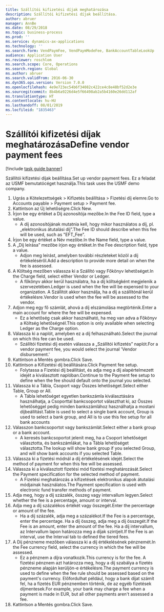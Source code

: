```yaml
---
title: Szállítói kifizetési díjak meghatározása
description: Szállítói kifizetési díjak beállítása.
author: abruer
manager: AnnBe
ms.date: 08/29/2018
ms.topic: business-process
ms.prod: ''
ms.service: dynamics-ax-applications
ms.technology: ''
ms.search.form: VendPaymFee, VendPaymModeFee, BankAccountTableLookUp
audience: Application User
ms.reviewer: roschlom
ms.search.scope: Core, Operations
ms.search.region: Global
ms.author: abruer
ms.search.validFrom: 2016-06-30
ms.dyn365.ops.version: Version 7.0.0
ms.openlocfilehash: 4e9e723ec54b6f34082c422ce4c8e48bf52d2e3e
ms.sourcegitcommit: 8b4b6a9226d4e5f66498ab2a5b4160e26dd112af
ms.translationtype: HT
ms.contentlocale: hu-HU
ms.lasthandoff: 08/01/2019
ms.locfileid: "1835463"
---
```

# <a name="define-vendor-payment-fees"></a><span data-ttu-id="94aaf-103">Szállítói kifizetési díjak meghatározása</span><span class="sxs-lookup"><span data-stu-id="94aaf-103">Define vendor payment fees</span></span>

[!include [task guide banner](../../includes/task-guide-banner.md)]

<span data-ttu-id="94aaf-104">Szállítói kifizetési díjak beállítása.</span><span class="sxs-lookup"><span data-stu-id="94aaf-104">Set up vendor payment fees.</span></span> <span data-ttu-id="94aaf-105">Ez a feladat az USMF bemutatócéget használja.</span><span class="sxs-lookup"><span data-stu-id="94aaf-105">This task uses the USMF demo company.</span></span>

1. <span data-ttu-id="94aaf-106">Ugrás a Kötelezettségek > Kifizetés beállítása > Fizetési díj elemre.</span><span class="sxs-lookup"><span data-stu-id="94aaf-106">Go to Accounts payable > Payment setup > Payment fee.</span></span>
2. <span data-ttu-id="94aaf-107">Kattintson az Új lehetőségre.</span><span class="sxs-lookup"><span data-stu-id="94aaf-107">Click New.</span></span>
3. <span data-ttu-id="94aaf-108">Írjon be egy értéket a Díj azonosítója mezőbe.</span><span class="sxs-lookup"><span data-stu-id="94aaf-108">In the Fee ID field, type a value.</span></span>
    * <span data-ttu-id="94aaf-109">A díj azonosítójának mutatnia kell, hogy mikor használatos a díj, pl. „elektronikus átutalási díj”.</span><span class="sxs-lookup"><span data-stu-id="94aaf-109">The Fee ID should describe when this fee will be used, such as "EFT_Fee".</span></span>  
4. <span data-ttu-id="94aaf-110">Írjon be egy értéket a Név mezőbe.</span><span class="sxs-lookup"><span data-stu-id="94aaf-110">In the Name field, type a value.</span></span>
5. <span data-ttu-id="94aaf-111">A „Díj leírása” mezőbe írjon egy értéket.</span><span class="sxs-lookup"><span data-stu-id="94aaf-111">In the Fee description field, type a value.</span></span>
    * <span data-ttu-id="94aaf-112">Adjon meg leírást, amelyben további részleteket közöl a díj értékeléséről.</span><span class="sxs-lookup"><span data-stu-id="94aaf-112">Add a description to provide more detail on when the fee is assessed.</span></span>  
6. <span data-ttu-id="94aaf-113">A Költség mezőben válassza ki a Szállító vagy Főkönyv lehetőséget.</span><span class="sxs-lookup"><span data-stu-id="94aaf-113">In the Charge field, select either Vendor or Ledger.</span></span>
    * <span data-ttu-id="94aaf-114">A főkönyv akkor kerül használatra, ha a díj költségként megjelenik a szervezetében.</span><span class="sxs-lookup"><span data-stu-id="94aaf-114">Ledger is used when the fee will be expensed to your organization.</span></span>  <span data-ttu-id="94aaf-115">A Szállítót akkor használja, ha a díj a szállítónál kerül értékelésre.</span><span class="sxs-lookup"><span data-stu-id="94aaf-115">Vendor is used when the fee will be assessed to the vendor.</span></span>  
7. <span data-ttu-id="94aaf-116">Adjon meg egy fő számlát, ahová a díj elszámolása megtörténik.</span><span class="sxs-lookup"><span data-stu-id="94aaf-116">Enter a main account for where the fee will be expensed.</span></span>
    * <span data-ttu-id="94aaf-117">Ez a lehetőség csak akkor használható, ha meg van adva a Főkönyv a Költség lehetőségnél.</span><span class="sxs-lookup"><span data-stu-id="94aaf-117">This option is only available when selecting Ledger as the Charge option.</span></span>  
8. <span data-ttu-id="94aaf-118">Válassza ki a naplót, amelyben ez a díj felhasználható.</span><span class="sxs-lookup"><span data-stu-id="94aaf-118">Select the journal on which this fee can be used.</span></span> 
    * <span data-ttu-id="94aaf-119">Szállítói fizetési díj esetén válassza a „Szállítói kifizetés” naplót.</span><span class="sxs-lookup"><span data-stu-id="94aaf-119">For a vendor payment fee, you would select the journal 'Vendor disbursement.'</span></span>  
9. <span data-ttu-id="94aaf-120">Kattintson a Mentés gombra.</span><span class="sxs-lookup"><span data-stu-id="94aaf-120">Click Save.</span></span>
10. <span data-ttu-id="94aaf-121">Kattintson a Kifizetési díj beállítására.</span><span class="sxs-lookup"><span data-stu-id="94aaf-121">Click Payment fee setup.</span></span>
    * <span data-ttu-id="94aaf-122">Folytassa a Fizetési díj beállítást, és adja meg a díj alapértelmezett idejét a kiválasztott naplóban.</span><span class="sxs-lookup"><span data-stu-id="94aaf-122">Continue to the Payment fee setup to define when the fee should default onto the journal you selected.</span></span>  
11. <span data-ttu-id="94aaf-123">Válassza ki a Tábla, Csoport vagy Összes lehetőséget.</span><span class="sxs-lookup"><span data-stu-id="94aaf-123">Select either Table, Group or All.</span></span>
    * <span data-ttu-id="94aaf-124">A Tábla lehetőséget egyetlen bankszámla kiválasztására használhatja, a Csoporttal bankcsoportot választhat ki, az Összes lehetőséggel pedig minden bankszámlához használhatja a mostani díjbeállítást.</span><span class="sxs-lookup"><span data-stu-id="94aaf-124">Table is used to select a single bank account, Group is used to select a bank group, and All is to use this fee setup for all bank accounts</span></span>  
12. <span data-ttu-id="94aaf-125">Válasszon bankcsoportot vagy bankszámlát.</span><span class="sxs-lookup"><span data-stu-id="94aaf-125">Select either a bank group or a bank account.</span></span>
    * <span data-ttu-id="94aaf-126">A keresés bankcsoportot jelenít meg, ha a Csoport lehetőséget választotta, és bankszámlákat, ha a Tábla lehetőséget választotta.</span><span class="sxs-lookup"><span data-stu-id="94aaf-126">The lookup will show bank group if you selected Group, and will show bank accounts if you selected Table.</span></span>  
13. <span data-ttu-id="94aaf-127">Válassza ki a fizetési módnál a díj értékelésének idejét.</span><span class="sxs-lookup"><span data-stu-id="94aaf-127">Select the method of payment for when this fee will be assessed.</span></span>
14. <span data-ttu-id="94aaf-128">Válassza ki a kiválasztott fizetési mód fizetési meghatározását.</span><span class="sxs-lookup"><span data-stu-id="94aaf-128">Select the Payment specification for the selected method of payment.</span></span>
    * <span data-ttu-id="94aaf-129">A Fizetési meghatározás a kifizetések elektronikus alapok átutalási módjainak használatos.</span><span class="sxs-lookup"><span data-stu-id="94aaf-129">The Payment specification is used with electronic fund transfer methods of payment.</span></span>  
15. <span data-ttu-id="94aaf-130">Adja meg, hogy a díj százalék, összeg vagy intervallum legyen.</span><span class="sxs-lookup"><span data-stu-id="94aaf-130">Select whether the fee is a percentage, amount or interval.</span></span>
16. <span data-ttu-id="94aaf-131">Adja meg a díj százalékos értékét vagy összegét.</span><span class="sxs-lookup"><span data-stu-id="94aaf-131">Enter the percentage or amount of the fee.</span></span>
    * <span data-ttu-id="94aaf-132">Ha a díj százalék, adja meg a százalékot.</span><span class="sxs-lookup"><span data-stu-id="94aaf-132">If the Fee is a percentage, enter the percentage.</span></span> <span data-ttu-id="94aaf-133">Ha a díj összeg, adja meg a díj összegét.</span><span class="sxs-lookup"><span data-stu-id="94aaf-133">If the Fee is an amount, enter the amount of the fee.</span></span> <span data-ttu-id="94aaf-134">Ha a díj intervallum, az Intervallum lapon határozza meg a díjak szintjeit.</span><span class="sxs-lookup"><span data-stu-id="94aaf-134">If the Fee is an interval, use the Interval tab to defined the tiered fees.</span></span>  
17. <span data-ttu-id="94aaf-135">A Díj pénzneme mezőben válassza ki a díj értékelésének pénznemét.</span><span class="sxs-lookup"><span data-stu-id="94aaf-135">In the Fee currency field, select the currency in which the fee will be assessed.</span></span>
    * <span data-ttu-id="94aaf-136">Ez a pénznem a díjra vonatkozik.</span><span class="sxs-lookup"><span data-stu-id="94aaf-136">This currency is for the fee.</span></span> <span data-ttu-id="94aaf-137">A fizetési pénznem azt határozza meg, hogy a díj szabálya a fizetés pénzneme alapján kerüljön-e értékelésre.</span><span class="sxs-lookup"><span data-stu-id="94aaf-137">The payment currency is used to define when the fee rule should be assessed based on the payment's currency.</span></span> <span data-ttu-id="94aaf-138">Előfordulhat például, hogy a bank díjat számít fel, ha a fizetés EUR pénznemben történik, de az egyéb fizetések díjmentesek.</span><span class="sxs-lookup"><span data-stu-id="94aaf-138">For example, your bank may charge a fee when a payment is made in EUR, but all other payments aren't assessed a fee.</span></span>  
18. <span data-ttu-id="94aaf-139">Kattintson a Mentés gombra.</span><span class="sxs-lookup"><span data-stu-id="94aaf-139">Click Save.</span></span>

